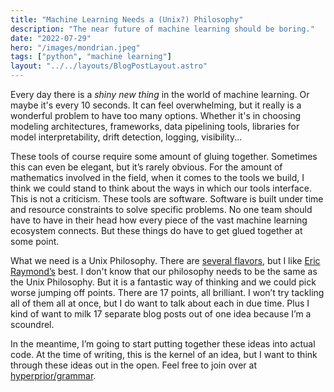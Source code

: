 ```yaml
---
title: "Machine Learning Needs a (Unix?) Philosophy"
description: "The near future of machine learning should be boring."
date: "2022-07-29"
hero: "/images/mondrian.jpeg"
tags: ["python", "machine learning"]
layout: "../../layouts/BlogPostLayout.astro"
---
```


Every day there is a _shiny new thing_ in the world of machine learning. Or maybe it's every 10 seconds. It can feel overwhelming, but it really is a wonderful problem to have too many options. Whether it's in choosing modeling architectures, frameworks, data pipelining tools, libraries for model interpretability, drift detection, logging, visibility...

These tools of course require some amount of gluing together. Sometimes this can even be elegant, but it’s rarely obvious. For the amount of mathematics involved in the field, when it comes to the tools we build, I think we could stand to think about the ways in which our tools interface. This is not a criticism. These tools are software. Software is built under time and resource constraints to solve specific problems. No one team should have to have in their head how every piece of the vast machine learning ecosystem connects. But these things do have to get glued together at some point.

What we need is a Unix Philosophy. There are [several flavors](https://en.wikipedia.org/wiki/Unix_philosophy#cite_note-2), but I like [Eric Raymond’s](http://www.catb.org/~esr/writings/taoup/html/ch01s06.html) best. I don't know that our philosophy needs to be the same as the Unix Philosophy. But it is a fantastic way of thinking and we could pick worse jumping off points. There are 17 points, all brilliant. I won’t try tackling all of them all at once, but I do want to talk about each in due time. Plus I kind of want to milk 17 separate blog posts out of one idea because I’m a scoundrel.

In the meantime, I’m going to start putting together these ideas into actual code. At the time of writing, this is the kernel of an idea, but I want to think through these ideas out in the open. Feel free to join over at [hyperprior/grammar](https://github.com/hyperprior/grammar).
